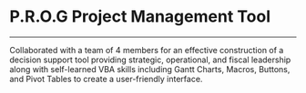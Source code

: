 # P.R.O.G Project Management Tool
____________________________________________________________________________________

Collaborated with a team of 4 members for an effective construction of a decision support tool providing strategic, operational, and fiscal leadership along with self-learned VBA skills including Gantt Charts, Macros, Buttons, and Pivot Tables to create a user-friendly interface. 




